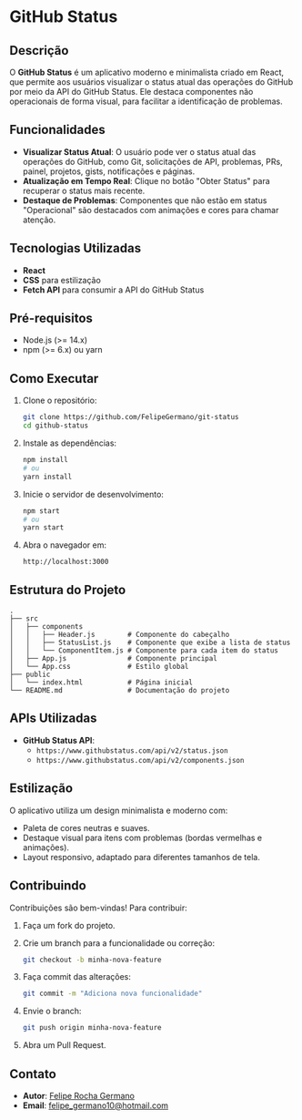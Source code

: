 # GitHub Status

## Descrição

O **GitHub Status** é um aplicativo moderno e minimalista criado em React, que permite aos usuários visualizar o status atual das operações do GitHub por meio da API do GitHub Status. Ele destaca componentes não operacionais de forma visual, para facilitar a identificação de problemas.

## Funcionalidades

- **Visualizar Status Atual**: O usuário pode ver o status atual das operações do GitHub, como Git, solicitações de API, problemas, PRs, painel, projetos, gists, notificações e páginas.
- **Atualização em Tempo Real**: Clique no botão "Obter Status" para recuperar o status mais recente.
- **Destaque de Problemas**: Componentes que não estão em status "Operacional" são destacados com animações e cores para chamar atenção.

## Tecnologias Utilizadas

- **React**
- **CSS** para estilização
- **Fetch API** para consumir a API do GitHub Status

## Pré-requisitos

- Node.js (>= 14.x)
- npm (>= 6.x) ou yarn

## Como Executar

1. Clone o repositório:

   ```bash
   git clone https://github.com/FelipeGermano/git-status
   cd github-status
   ```

2. Instale as dependências:

   ```bash
   npm install
   # ou
   yarn install
   ```

3. Inicie o servidor de desenvolvimento:

   ```bash
   npm start
   # ou
   yarn start
   ```

4. Abra o navegador em:

   ```
   http://localhost:3000
   ```

## Estrutura do Projeto

```
.
├── src
│   ├── components
│   │   ├── Header.js        # Componente do cabeçalho
│   │   ├── StatusList.js    # Componente que exibe a lista de status
│   │   └── ComponentItem.js # Componente para cada item do status
│   ├── App.js               # Componente principal
│   └── App.css              # Estilo global
├── public
│   └── index.html           # Página inicial
└── README.md                # Documentação do projeto
```

## APIs Utilizadas

- **GitHub Status API**:
  - `https://www.githubstatus.com/api/v2/status.json`
  - `https://www.githubstatus.com/api/v2/components.json`

## Estilização

O aplicativo utiliza um design minimalista e moderno com:

- Paleta de cores neutras e suaves.
- Destaque visual para itens com problemas (bordas vermelhas e animações).
- Layout responsivo, adaptado para diferentes tamanhos de tela.

## Contribuindo

Contribuições são bem-vindas! Para contribuir:

1. Faça um fork do projeto.
2. Crie um branch para a funcionalidade ou correção:

   ```bash
   git checkout -b minha-nova-feature
   ```

3. Faça commit das alterações:

   ```bash
   git commit -m "Adiciona nova funcionalidade"
   ```

4. Envie o branch:

   ```bash
   git push origin minha-nova-feature
   ```

5. Abra um Pull Request.

## Contato

- **Autor**: [Felipe Rocha Germano](https://github.com/FelipeGermano)
- **Email**: felipe_germano10@hotmail.com
